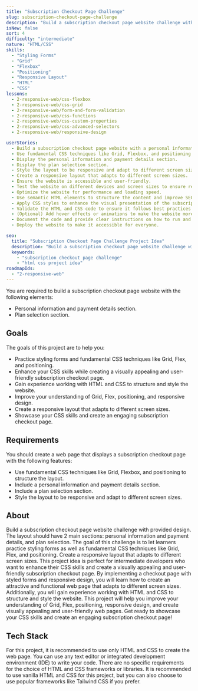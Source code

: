 ```yaml
---
title: "Subscription Checkout Page Challenge"
slug: subscription-checkout-page-challenge
description: "Build a subscription checkout page website challenge with provided design. The layout should have 2 main sections: personal information and payment details, and plan selection."
isNew: false
sort: 4
difficulty: "intermediate"
nature: "HTML/CSS"
skills:
  - "Styling Forms"
  - "Grid"
  - "Flexbox"
  - "Positioning"
  - "Responsive Layout"
  - "HTML"
  - "CSS"
lessons:
  - 2-responsive-web/css-flexbox
  - 2-responsive-web/css-grid
  - 2-responsive-web/form-and-form-validation
  - 2-responsive-web/css-functions
  - 2-responsive-web/css-custom-properties
  - 2-responsive-web/css-advanced-selectors
  - 2-responsive-web/responsive-design

userStories:
  - Build a subscription checkout page website with a personal information and payment details section, and a plan selection section.
  - Use fundamental CSS techniques like Grid, Flexbox, and positioning to structure the layout.
  - Display the personal information and payment details section.
  - Display the plan selection section.
  - Style the layout to be responsive and adapt to different screen sizes.
  - Create a responsive layout that adapts to different screen sizes.
  - Ensure the website is accessible and user-friendly.
  - Test the website on different devices and screen sizes to ensure responsiveness.
  - Optimize the website for performance and loading speed.
  - Use semantic HTML elements to structure the content and improve SEO.
  - Apply CSS styles to enhance the visual presentation of the subscription checkout page elements.
  - Validate the HTML and CSS code to ensure it follows best practices and standards.
  - (Optional) Add hover effects or animations to make the website more interactive.
  - Document the code and provide clear instructions on how to run and use the website.
  - Deploy the website to make it accessible for everyone.

seo:
  title: "Subscription Checkout Page Challenge Project Idea"
  description: "Build a subscription checkout page website challenge with provided design. The layout should have 2 main sections: personal information and payment details, and plan selection. The goal of this challenge is to let learners practice styling forms as well as fundamental CSS techniques like Grid, Flex, and positioning. Create a responsive layout that adapts to different screen sizes. This project idea is perfect for intermediate developers who want to enhance their CSS skills and create a visually appealing and user-friendly subscription checkout page. By implementing a checkout page with styled forms and responsive design, you will learn how to create an attractive and functional web page that adapts to different screen sizes. Additionally, you will gain experience working with HTML and CSS to structure and style the website. This project will help you improve your understanding of Grid, Flex, positioning, responsive design, and create visually appealing and user-friendly web pages. Get ready to showcase your CSS skills and create an engaging subscription checkout page!"
  keywords:
    - "subscription checkout page challenge"
    - "html css project idea"
roadmapIds:
  - "2-responsive-web"
---
```


You are required to build a subscription checkout page website with the following elements:

- Personal information and payment details section.
- Plan selection section.

## Goals

The goals of this project are to help you:

- Practice styling forms and fundamental CSS techniques like Grid, Flex, and positioning.
- Enhance your CSS skills while creating a visually appealing and user-friendly subscription checkout page.
- Gain experience working with HTML and CSS to structure and style the website.
- Improve your understanding of Grid, Flex, positioning, and responsive design.
- Create a responsive layout that adapts to different screen sizes.
- Showcase your CSS skills and create an engaging subscription checkout page.

## Requirements

You should create a web page that displays a subscription checkout page with the following features:

- Use fundamental CSS techniques like Grid, Flexbox, and positioning to structure the layout.
- Include a personal information and payment details section.
- Include a plan selection section.
- Style the layout to be responsive and adapt to different screen sizes.

## About

Build a subscription checkout page website challenge with provided design. The layout should have 2 main sections: personal information and payment details, and plan selection. The goal of this challenge is to let learners practice styling forms as well as fundamental CSS techniques like Grid, Flex, and positioning. Create a responsive layout that adapts to different screen sizes. This project idea is perfect for intermediate developers who want to enhance their CSS skills and create a visually appealing and user-friendly subscription checkout page. By implementing a checkout page with styled forms and responsive design, you will learn how to create an attractive and functional web page that adapts to different screen sizes. Additionally, you will gain experience working with HTML and CSS to structure and style the website. This project will help you improve your understanding of Grid, Flex, positioning, responsive design, and create visually appealing and user-friendly web pages. Get ready to showcase your CSS skills and create an engaging subscription checkout page!

## Tech Stack

For this project, it is recommended to use only HTML and CSS to create the web page. You can use any text editor or integrated development environment (IDE) to write your code. There are no specific requirements for the choice of HTML and CSS frameworks or libraries. It is recommended to use vanilla HTML and CSS for this project, but you can also choose to use popular frameworks like Tailwind CSS if you prefer.
